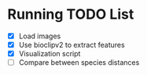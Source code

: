 # Running TODO List

- [x] Load images
- [x] Use bioclipv2 to extract features
- [x] Visualization script
- [ ] Compare between species distances